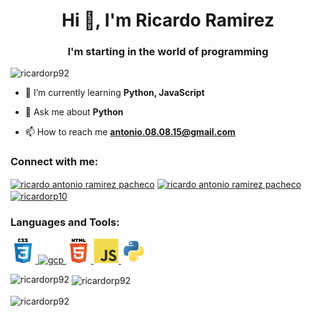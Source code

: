 <h1 align="center">Hi 👋, I'm Ricardo Ramirez</h1>
<h3 align="center">I'm starting in the world of programming</h3>

<p align="left"> <img src="https://komarev.com/ghpvc/?username=ricardorp92&label=Profile%20views&color=0e75b6&style=flat" alt="ricardorp92" /> </p>

- 🌱 I’m currently learning **Python, JavaScript**

- 💬 Ask me about **Python**

- 📫 How to reach me **antonio.08.08.15@gmail.com**

<h3 align="left">Connect with me:</h3>
<p align="left">
<a href="https://linkedin.com/in/ricardo antonio ramirez pacheco" target="blank"><img align="center" src="https://raw.githubusercontent.com/rahuldkjain/github-profile-readme-generator/master/src/images/icons/Social/linked-in-alt.svg" alt="ricardo antonio ramirez pacheco" height="30" width="40" /></a>
<a href="https://fb.com/ricardo antonio ramirez pacheco" target="blank"><img align="center" src="https://raw.githubusercontent.com/rahuldkjain/github-profile-readme-generator/master/src/images/icons/Social/facebook.svg" alt="ricardo antonio ramirez pacheco" height="30" width="40" /></a>
<a href="https://instagram.com/ricardorp10" target="blank"><img align="center" src="https://raw.githubusercontent.com/rahuldkjain/github-profile-readme-generator/master/src/images/icons/Social/instagram.svg" alt="ricardorp10" height="30" width="40" /></a>
</p>

<h3 align="left">Languages and Tools:</h3>
<p align="left"> <a href="https://www.w3schools.com/css/" target="_blank" rel="noreferrer"> <img src="https://raw.githubusercontent.com/devicons/devicon/master/icons/css3/css3-original-wordmark.svg" alt="css3" width="40" height="40"/> </a> <a href="https://cloud.google.com" target="_blank" rel="noreferrer"> <img src="https://www.vectorlogo.zone/logos/google_cloud/google_cloud-icon.svg" alt="gcp" width="40" height="40"/> </a> <a href="https://www.w3.org/html/" target="_blank" rel="noreferrer"> <img src="https://raw.githubusercontent.com/devicons/devicon/master/icons/html5/html5-original-wordmark.svg" alt="html5" width="40" height="40"/> </a> <a href="https://developer.mozilla.org/en-US/docs/Web/JavaScript" target="_blank" rel="noreferrer"> <img src="https://raw.githubusercontent.com/devicons/devicon/master/icons/javascript/javascript-original.svg" alt="javascript" width="40" height="40"/> </a> <a href="https://www.python.org" target="_blank" rel="noreferrer"> <img src="https://raw.githubusercontent.com/devicons/devicon/master/icons/python/python-original.svg" alt="python" width="40" height="40"/> </a> </p>

<p><img align="left" src="https://github-readme-stats.vercel.app/api/top-langs?username=ricardorp92&show_icons=true&locale=en&layout=compact" alt="ricardorp92" /></p>

<p>&nbsp;<img align="center" src="https://github-readme-stats.vercel.app/api?username=ricardorp92&show_icons=true&locale=en" alt="ricardorp92" /></p>

<p><img align="center" src="https://github-readme-streak-stats.herokuapp.com/?user=ricardorp92&" alt="ricardorp92" /></p>
